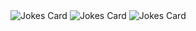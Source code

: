 <!DOCTYPE html>
<html lang="en">
  <head>
    <meta charset="UTF-8" />
    <meta name="viewport" content="width=device-width,initial-scale=1" />
  </head>

  <body>
    <div id="app"></div>
    <img src="https://readme-jokes.vercel.app/api?theme=tokyonight" alt="Jokes Card" />
    <img src="https://readme-jokes.vercel.app/api?theme=cobalt" alt="Jokes Card" />
    <img src="https://readme-jokes.vercel.app/api?theme=merko" alt="Jokes Card" />
    

<!--
**jungsNN/jungsNN** is a ✨ _special_ ✨ repository because its `README.md` (this file) appears on your GitHub profile.

Here are some ideas to get you started:

- 🔭 I’m currently working on ...
- 🌱 I’m currently learning ...
- 👯 I’m looking to collaborate on ...
- 🤔 I’m looking for help with ...
- 💬 Ask me about ...
- 📫 How to reach me: ...
- 😄 Pronouns: ...
- ⚡ Fun fact: ...
-->

  </body>
</html>
